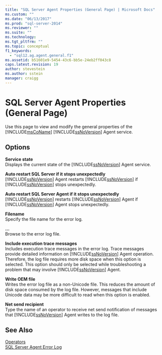 ```yaml
---
title: "SQL Server Agent Properties (General Page) | Microsoft Docs"
ms.custom: ""
ms.date: "06/13/2017"
ms.prod: "sql-server-2014"
ms.reviewer: ""
ms.suite: ""
ms.technology:
ms.tgt_pltfrm: ""
ms.topic: conceptual
f1_keywords: 
  - "sql12.ag.agent.general.f1"
ms.assetid: b51601e9-5454-43c6-bb5e-24eb2ff043c8
caps.latest.revision: 19
author: stevestein
ms.author: sstein
manager: craigg
---
```

# SQL Server Agent Properties (General Page)
  Use this page to view and modify the general properties of the [!INCLUDE[msCoName](../../includes/msconame-md.md)] [!INCLUDE[ssNoVersion](../../includes/ssnoversion-md.md)] Agent service.  
  
## Options  
 **Service state**  
 Displays the current state of the [!INCLUDE[ssNoVersion](../../includes/ssnoversion-md.md)] Agent service.  
  
 **Auto restart SQL Server if it stops unexpectedly**  
 [!INCLUDE[ssNoVersion](../../includes/ssnoversion-md.md)] Agent restarts [!INCLUDE[ssNoVersion](../../includes/ssnoversion-md.md)] if [!INCLUDE[ssNoVersion](../../includes/ssnoversion-md.md)] stops unexpectedly.  
  
 **Auto restart SQL Server Agent if it stops unexpectedly**  
 [!INCLUDE[ssNoVersion](../../includes/ssnoversion-md.md)] restarts [!INCLUDE[ssNoVersion](../../includes/ssnoversion-md.md)] Agent if [!INCLUDE[ssNoVersion](../../includes/ssnoversion-md.md)] Agent stops unexpectedly.  
  
 **Filename**  
 Specify the file name for the error log.  
  
 **...**  
 Browse to the error log file.  
  
 **Include execution trace messages**  
 Includes execution trace messages in the error log. Trace messages provide detailed information on [!INCLUDE[ssNoVersion](../../includes/ssnoversion-md.md)] Agent operation. Therefore, the log file requires more disk space when this option is selected. This option should only be selected while troubleshooting a problem that may involve [!INCLUDE[ssNoVersion](../../includes/ssnoversion-md.md)] Agent.  
  
 **Write OEM file**  
 Writes the error log file as a non-Unicode file. This reduces the amount of disk space consumed by the log file. However, messages that include Unicode data may be more difficult to read when this option is enabled.  
  
 **Net send recipient**  
 Type the name of an operator to receive net send notification of messages that [!INCLUDE[ssNoVersion](../../includes/ssnoversion-md.md)] Agent writes to the log file.  
  
## See Also  
 [Operators](operators.md)   
 [SQL Server Agent Error Log](sql-server-agent-error-log.md)  
  
  
